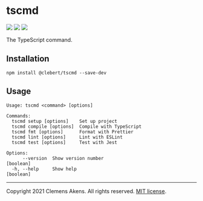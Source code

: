 # tscmd

[![][ci-badge]][ci-link] [![][version-badge]][version-link]
[![][license-badge]][license-link]

[ci-badge]: https://github.com/clebert/tscmd/workflows/CI/badge.svg
[ci-link]: https://github.com/clebert/tscmd
[version-badge]: https://badgen.net/npm/v/@clebert/tscmd
[version-link]: https://www.npmjs.com/package/@clebert/tscmd
[license-badge]: https://badgen.net/npm/license/@clebert/tscmd
[license-link]: https://github.com/clebert/tscmd/blob/master/LICENSE.md

The TypeScript command.

## Installation

```
npm install @clebert/tscmd --save-dev
```

## Usage

```
Usage: tscmd <command> [options]

Commands:
  tscmd setup [options]    Set up project
  tscmd compile [options]  Compile with TypeScript
  tscmd fmt [options]      Format with Prettier
  tscmd lint [options]     Lint with ESLint
  tscmd test [options]     Test with Jest

Options:
      --version  Show version number                                   [boolean]
  -h, --help     Show help                                             [boolean]
```

---

Copyright 2021 Clemens Akens. All rights reserved.
[MIT license](https://github.com/clebert/tscmd/blob/master/LICENSE.md).
